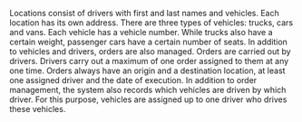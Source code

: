 Locations consist of drivers with first and last names and vehicles. Each location has its own address. There are three types of vehicles: trucks, cars and vans. Each vehicle has a vehicle number. While trucks also have a certain weight, passenger cars have a certain number of seats. In addition to vehicles and drivers, orders are also managed. Orders are carried out by drivers. Drivers carry out a maximum of one order assigned to them at any one time. Orders always have an origin and a destination location, at least one assigned driver and the date of execution. In addition to order management, the system also records which vehicles are driven by which driver. For this purpose, vehicles are assigned up to one driver who drives these vehicles.
